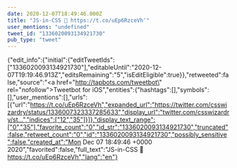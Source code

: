 ```yaml
---
date: 2020-12-07T18:49:46.000Z
title: "JS-in-CSS 🤗 https://t.co/uEp6RzceVh″"
user_mentions: "undefined"
tweet_id: "1336020093134921730"
pub_type: "tweet"
---
```

{"edit_info":{"initial":{"editTweetIds":["1336020093134921730"],"editableUntil":"2020-12-07T19:19:46.913Z","editsRemaining":"5","isEditEligible":true}},"retweeted":false,"source":"<a href=\"http://tapbots.com/tweetbot\" rel=\"nofollow\">Tweetbot for iΟS</a>","entities":{"hashtags":[],"symbols":[],"user_mentions":[],"urls":[{"url":"https://t.co/uEp6RzceVh","expanded_url":"https://twitter.com/csswizardry/status/1336007323337285633","display_url":"twitter.com/csswizardry/st…","indices":["12","35"]}]},"display_text_range":["0","35"],"favorite_count":"0","id_str":"1336020093134921730","truncated":false,"retweet_count":"0","id":"1336020093134921730","possibly_sensitive":false,"created_at":"Mon Dec 07 18:49:46 +0000 2020","favorited":false,"full_text":"JS-in-CSS 🤗 https://t.co/uEp6RzceVh","lang":"en"}
